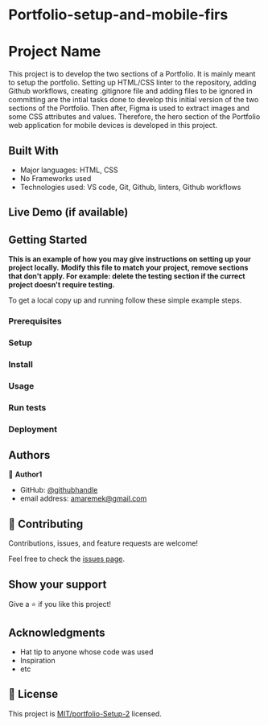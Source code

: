# Portfolio-setup-and-mobile-firs
# Project Name

This project is to develop the two sections of a Portfolio. It is mainly meant to setup the portfolio. 
Setting up HTML/CSS linter to the repository, adding Github workflows, creating .gitignore file and adding files to be ignored in committing are the intial tasks done to develop this initial version of the two sections of the Portfolio. Then after, Figma is used to extract images and some CSS attributes and values. Therefore, the hero section of the Portfolio web application for mobile devices is developed in this project.


## Built With

- Major languages: HTML, CSS
- No Frameworks used
- Technologies used: VS code, Git, Github, linters, Github workflows

## Live Demo (if available)


## Getting Started

**This is an example of how you may give instructions on setting up your project locally.**
**Modify this file to match your project, remove sections that don't apply. For example: delete the testing section if the currect project doesn't require testing.**


To get a local copy up and running follow these simple example steps.

### Prerequisites

### Setup

### Install

### Usage

### Run tests

### Deployment



## Authors

👤 **Author1**

- GitHub: [@githubhandle](https://github.com/amare1990)
- email address: amaremek@gmail.com

## 🤝 Contributing

Contributions, issues, and feature requests are welcome!

Feel free to check the [issues page](../../issues/).

## Show your support

Give a ⭐️ if you like this project!

## Acknowledgments

- Hat tip to anyone whose code was used
- Inspiration
- etc

## 📝 License

This project is [MIT/portfolio-Setup-2](./LICENSE) licensed.